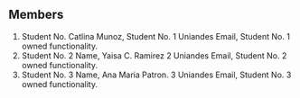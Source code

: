 <!-- GROUP MEMBERS -->
## Members

1. Student No. Catlina Munoz, Student No. 1 Uniandes Email, Student No. 1 owned functionality.
1. Student No. 2 Name, Yaisa C. Ramirez 2 Uniandes Email, Student No. 2 owned functionality.
1. Student No. 3 Name, Ana Maria Patron. 3 Uniandes Email, Student No. 3 owned functionality.
